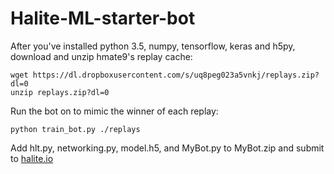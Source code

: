 # Halite-ML-starter-bot

After you've installed python 3.5, numpy, tensorflow, keras and h5py, download and unzip hmate9's replay cache:
```
wget https://dl.dropboxusercontent.com/s/uq8peg023a5vnkj/replays.zip?dl=0
unzip replays.zip?dl=0
```

Run the bot on to mimic the winner of each replay:
```
python train_bot.py ./replays
```

Add hlt.py, networking.py, model.h5, and MyBot.py to MyBot.zip and submit to [halite.io](https://halite.io)
